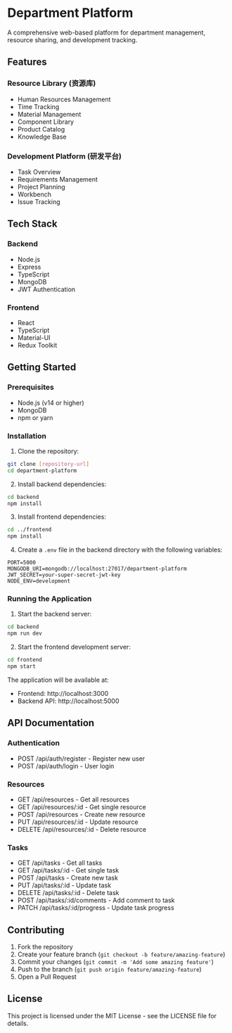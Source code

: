 # Department Platform

A comprehensive web-based platform for department management, resource sharing, and development tracking.

## Features

### Resource Library (资源库)
- Human Resources Management
- Time Tracking
- Material Management
- Component Library
- Product Catalog
- Knowledge Base

### Development Platform (研发平台)
- Task Overview
- Requirements Management
- Project Planning
- Workbench
- Issue Tracking

## Tech Stack

### Backend
- Node.js
- Express
- TypeScript
- MongoDB
- JWT Authentication

### Frontend
- React
- TypeScript
- Material-UI
- Redux Toolkit

## Getting Started

### Prerequisites
- Node.js (v14 or higher)
- MongoDB
- npm or yarn

### Installation

1. Clone the repository:
```bash
git clone [repository-url]
cd department-platform
```

2. Install backend dependencies:
```bash
cd backend
npm install
```

3. Install frontend dependencies:
```bash
cd ../frontend
npm install
```

4. Create a `.env` file in the backend directory with the following variables:
```
PORT=5000
MONGODB_URI=mongodb://localhost:27017/department-platform
JWT_SECRET=your-super-secret-jwt-key
NODE_ENV=development
```

### Running the Application

1. Start the backend server:
```bash
cd backend
npm run dev
```

2. Start the frontend development server:
```bash
cd frontend
npm start
```

The application will be available at:
- Frontend: http://localhost:3000
- Backend API: http://localhost:5000

## API Documentation

### Authentication
- POST /api/auth/register - Register new user
- POST /api/auth/login - User login

### Resources
- GET /api/resources - Get all resources
- GET /api/resources/:id - Get single resource
- POST /api/resources - Create new resource
- PUT /api/resources/:id - Update resource
- DELETE /api/resources/:id - Delete resource

### Tasks
- GET /api/tasks - Get all tasks
- GET /api/tasks/:id - Get single task
- POST /api/tasks - Create new task
- PUT /api/tasks/:id - Update task
- DELETE /api/tasks/:id - Delete task
- POST /api/tasks/:id/comments - Add comment to task
- PATCH /api/tasks/:id/progress - Update task progress

## Contributing

1. Fork the repository
2. Create your feature branch (`git checkout -b feature/amazing-feature`)
3. Commit your changes (`git commit -m 'Add some amazing feature'`)
4. Push to the branch (`git push origin feature/amazing-feature`)
5. Open a Pull Request

## License

This project is licensed under the MIT License - see the LICENSE file for details. 